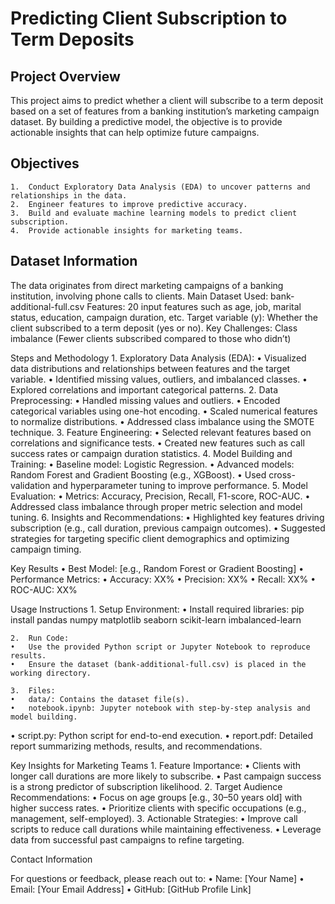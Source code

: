 # Predicting Client Subscription to Term Deposits

## Project Overview

This project aims to predict whether a client will subscribe to a term deposit based on a set of features from a banking institution’s marketing campaign dataset. By building a predictive model, the objective is to provide actionable insights that can help optimize future campaigns.

## Objectives
	1.	Conduct Exploratory Data Analysis (EDA) to uncover patterns and relationships in the data.
	2.	Engineer features to improve predictive accuracy.
	3.	Build and evaluate machine learning models to predict client subscription.
	4.	Provide actionable insights for marketing teams.

## Dataset Information
The data originates from direct marketing campaigns of a banking institution, involving phone calls to clients.
	Main Dataset Used: bank-additional-full.csv
	Features: 20 input features such as age, job, marital status, education, campaign duration, etc.
	Target variable (y): Whether the client subscribed to a term deposit (yes or no).
	Key Challenges: Class imbalance (Fewer clients subscribed compared to those who didn’t)

Steps and Methodology
	1.	Exploratory Data Analysis (EDA):
	•	Visualized data distributions and relationships between features and the target variable.
	•	Identified missing values, outliers, and imbalanced classes.
	•	Explored correlations and important categorical patterns.
	2.	Data Preprocessing:
	•	Handled missing values and outliers.
	•	Encoded categorical variables using one-hot encoding.
	•	Scaled numerical features to normalize distributions.
	•	Addressed class imbalance using the SMOTE technique.
	3.	Feature Engineering:
	•	Selected relevant features based on correlations and significance tests.
	•	Created new features such as call success rates or campaign duration statistics.
	4.	Model Building and Training:
	•	Baseline model: Logistic Regression.
	•	Advanced models: Random Forest and Gradient Boosting (e.g., XGBoost).
	•	Used cross-validation and hyperparameter tuning to improve performance.
	5.	Model Evaluation:
	•	Metrics: Accuracy, Precision, Recall, F1-score, ROC-AUC.
	•	Addressed class imbalance through proper metric selection and model tuning.
	6.	Insights and Recommendations:
	•	Highlighted key features driving subscription (e.g., call duration, previous campaign outcomes).
	•	Suggested strategies for targeting specific client demographics and optimizing campaign timing.

Key Results
	•	Best Model: [e.g., Random Forest or Gradient Boosting]
	•	Performance Metrics:
	•	Accuracy: XX%
	•	Precision: XX%
	•	Recall: XX%
	•	ROC-AUC: XX%

Usage Instructions
	1.	Setup Environment:
	•	Install required libraries: pip install pandas numpy matplotlib seaborn scikit-learn imbalanced-learn


	2.	Run Code:
	•	Use the provided Python script or Jupyter Notebook to reproduce results.
	•	Ensure the dataset (bank-additional-full.csv) is placed in the working directory.

	3.	Files:
	•	data/: Contains the dataset file(s).
	•	notebook.ipynb: Jupyter notebook with step-by-step analysis and model building.
•	script.py: Python script for end-to-end execution.
	•	report.pdf: Detailed report summarizing methods, results, and recommendations.

Key Insights for Marketing Teams
	1.	Feature Importance:
	•	Clients with longer call durations are more likely to subscribe.
	•	Past campaign success is a strong predictor of subscription likelihood.
	2.	Target Audience Recommendations:
	•	Focus on age groups [e.g., 30–50 years old] with higher success rates.
	•	Prioritize clients with specific occupations (e.g., management, self-employed).
	3.	Actionable Strategies:
	•	Improve call scripts to reduce call durations while maintaining effectiveness.
	•	Leverage data from successful past campaigns to refine targeting.

Contact Information

For questions or feedback, please reach out to:
	•	Name: [Your Name]
	•	Email: [Your Email Address]
	•	GitHub: [GitHub Profile Link]
